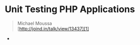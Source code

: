 # Unit Testing PHP Applications
> Michael Moussa  
> [http://joind.in/talk/view/13437][1]

* 

[1]: http://joind.in/talk/view/13437